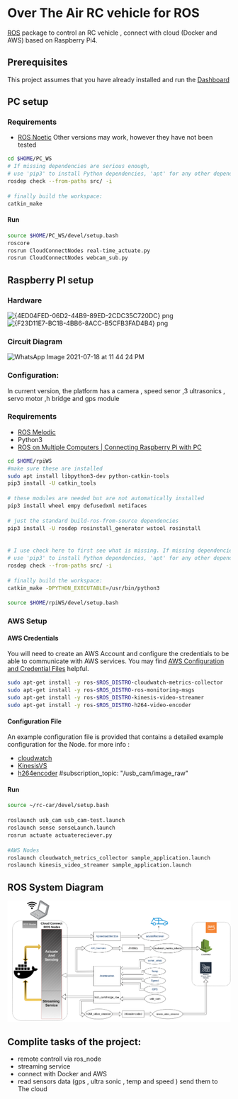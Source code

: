 # Over The Air RC vehicle for ROS
 [ROS](http://www.ros.org/) package to control an RC vehicle , connect with cloud (Docker and AWS) based on Raspberry Pi4.
## Prerequisites
This project assumes that you have already installed and run the [Dashboard](https://github.com/VirtualabIoTDashboard/OTA_RemoteDrivingDashboard)
## PC setup
### Requirements
- [ROS Noetic](http://wiki.ros.org/noetic/Installation/Ubuntu) Other versions may work, however they have not been tested

```bash
cd $HOME/PC_WS
# If missing dependencies are serious enough,
# use 'pip3' to install Python dependencies, 'apt' for any other dependencies
rosdep check --from-paths src/ -i

# finally build the workspace:
catkin_make 

```

#### Run
```bash
source $HOME/PC_WS/devel/setup.bash
roscore
rosrun CloudConnectNodes real-time_actuate.py 
rosrun CloudConnectNodes webcam_sub.py 

```


## Raspberry PI setup
### Hardware
![{4ED04FED-06D2-44B9-89ED-2CDC35C720DC} png](https://user-images.githubusercontent.com/63354831/126548418-9d62d7d1-16a9-4d9d-bad0-5ba33eab0aa1.jpg)
![{F23D11E7-BC1B-4BB6-8ACC-B5CFB3FAD4B4} png](https://user-images.githubusercontent.com/63354831/126548423-4a4d1e1e-6b9d-438a-b133-8b800f79b08f.jpg)
### Circuit Diagram 
![WhatsApp Image 2021-07-18 at 11 44 24 PM](https://user-images.githubusercontent.com/63354831/126550374-f945384c-5cfc-4376-9f50-e8855759a196.jpeg)
### Configuration:
In current version, the platform has a camera , speed senor ,3 ultrasonics , servo motor ,h bridge and gps module  
### Requirements
- [ROS Melodic](http://wiki.ros.org/melodic/Installation/Ubuntu) 
- Python3
- [ROS on Multiple Computers | Connecting Raspberry Pi with PC](https://razbotics.wordpress.com/2018/01/23/ros-distributed-systems/)
```bash
cd $HOME/rpiWS
#make sure these are installed
sudo apt install libpython3-dev python-catkin-tools
pip3 install -U catkin_tools

# these modules are needed but are not automatically installed
pip3 install wheel empy defusedxml netifaces

# just the standard build-ros-from-source dependencies
pip3 install -U rosdep rosinstall_generator wstool rosinstall


# I use check here to first see what is missing. If missing dependencies are serious enough,
# use 'pip3' to install Python dependencies, 'apt' for any other dependencies
rosdep check --from-paths src/ -i

# finally build the workspace:
catkin_make -DPYTHON_EXECUTABLE=/usr/bin/python3

source $HOME/rpiWS/devel/setup.bash

```
### AWS Setup

#### AWS Credentials
You will need to create an AWS Account and configure the credentials to be able to communicate with AWS services. You may find [AWS Configuration and Credential Files](https://docs.aws.amazon.com/cli/latest/userguide/cli-config-files.html) helpful.
```bash
sudo apt-get install -y ros-$ROS_DISTRO-cloudwatch-metrics-collector
sudo apt-get install -y ros-$ROS_DISTRO-ros-monitoring-msgs
sudo apt-get install -y ros-$ROS_DISTRO-kinesis-video-streamer
sudo apt-get install -y ros-$ROS_DISTRO-h264-video-encoder

```
#### Configuration File 
An example configuration file is provided that contains a detailed example configuration for the Node.
for more info :
- [cloudwatch](https://github.com/aws-robotics/cloudwatchmetrics-ros1)
- [KinesisVS](https://github.com/aws-robotics/kinesisvideo-ros1)
- [h264encoder](https://github.com/aws-robotics/kinesisvideo-encoder-ros1) #subscription_topic: "/usb_cam/image_raw"
 
#### Run
```bash
source ~/rc-car/devel/setup.bash

roslaunch usb_cam usb_cam-test.launch
roslaunch sense senseLaunch.launch
rosrun actuate actuatereciever.py

#AWS Nodes
roslaunch cloudwatch_metrics_collector sample_application.launch 
roslaunch kinesis_video_streamer sample_application.launch 
```
## ROS System Diagram
![Diagram](./img.png?raw=true "Title")

## Complite tasks of the project:
* remote controll via ros_node
* streaming service
* connect with Docker and AWS 
* read sensors data (gps , ultra sonic , temp and speed ) send them to The cloud
